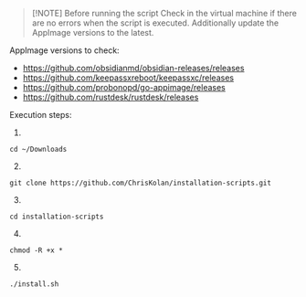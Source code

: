 > [!NOTE] Before running the script
> Check in the virtual machine if there are no errors when the script is executed. Additionally update the AppImage versions to the latest.

AppImage versions to check:
- https://github.com/obsidianmd/obsidian-releases/releases
- https://github.com/keepassxreboot/keepassxc/releases
- https://github.com/probonopd/go-appimage/releases
- https://github.com/rustdesk/rustdesk/releases

Execution steps:

1.
```
cd ~/Downloads
```
2.
```
git clone https://github.com/ChrisKolan/installation-scripts.git
```
3.
```
cd installation-scripts
```
4.
```
chmod -R +x *
```
5.
```
./install.sh
```
